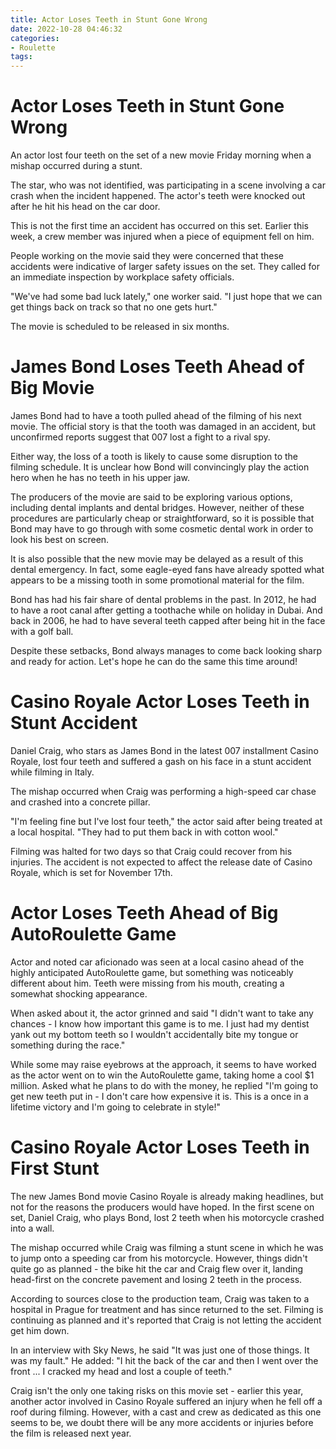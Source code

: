 ```yaml
---
title: Actor Loses Teeth in Stunt Gone Wrong
date: 2022-10-28 04:46:32
categories:
- Roulette
tags:
---
```



#  Actor Loses Teeth in Stunt Gone Wrong

An actor lost four teeth on the set of a new movie Friday morning when a mishap occurred during a stunt.

The star, who was not identified, was participating in a scene involving a car crash when the incident happened. The actor's teeth were knocked out after he hit his head on the car door.

This is not the first time an accident has occurred on this set. Earlier this week, a crew member was injured when a piece of equipment fell on him.

People working on the movie said they were concerned that these accidents were indicative of larger safety issues on the set. They called for an immediate inspection by workplace safety officials.

"We've had some bad luck lately," one worker said. "I just hope that we can get things back on track so that no one gets hurt."

The movie is scheduled to be released in six months.

#  James Bond Loses Teeth Ahead of Big Movie

James Bond had to have a tooth pulled ahead of the filming of his next movie. The official story is that the tooth was damaged in an accident, but unconfirmed reports suggest that 007 lost a fight to a rival spy.

Either way, the loss of a tooth is likely to cause some disruption to the filming schedule. It is unclear how Bond will convincingly play the action hero when he has no teeth in his upper jaw.

The producers of the movie are said to be exploring various options, including dental implants and dental bridges. However, neither of these procedures are particularly cheap or straightforward, so it is possible that Bond may have to go through with some cosmetic dental work in order to look his best on screen.

It is also possible that the new movie may be delayed as a result of this dental emergency. In fact, some eagle-eyed fans have already spotted what appears to be a missing tooth in some promotional material for the film.

Bond has had his fair share of dental problems in the past. In 2012, he had to have a root canal after getting a toothache while on holiday in Dubai. And back in 2006, he had to have several teeth capped after being hit in the face with a golf ball.

Despite these setbacks, Bond always manages to come back looking sharp and ready for action. Let's hope he can do the same this time around!

#  Casino Royale Actor Loses Teeth in Stunt Accident

Daniel Craig, who stars as James Bond in the latest 007 installment Casino Royale, lost four teeth and suffered a gash on his face in a stunt accident while filming in Italy.

The mishap occurred when Craig was performing a high-speed car chase and crashed into a concrete pillar.

"I'm feeling fine but I've lost four teeth," the actor said after being treated at a local hospital. "They had to put them back in with cotton wool."

Filming was halted for two days so that Craig could recover from his injuries. The accident is not expected to affect the release date of Casino Royale, which is set for November 17th.

#  Actor Loses Teeth Ahead of Big AutoRoulette Game

Actor and noted car aficionado <actor> was seen at a local casino ahead of the highly anticipated AutoRoulette game, but something was noticeably different about him. Teeth were missing from his mouth, creating a somewhat shocking appearance.

When asked about it, the actor grinned and said "I didn't want to take any chances - I know how important this game is to me. I just had my dentist yank out my bottom teeth so I wouldn't accidentally bite my tongue or something during the race."

While some may raise eyebrows at the approach, it seems to have worked as the actor went on to win the AutoRoulette game, taking home a cool $1 million. Asked what he plans to do with the money, he replied "I'm going to get new teeth put in - I don't care how expensive it is. This is a once in a lifetime victory and I'm going to celebrate in style!"

#  Casino Royale Actor Loses Teeth in First Stunt

The new James Bond movie Casino Royale is already making headlines, but not for the reasons the producers would have hoped. In the first scene on set, Daniel Craig, who plays Bond, lost 2 teeth when his motorcycle crashed into a wall.

The mishap occurred while Craig was filming a stunt scene in which he was to jump onto a speeding car from his motorcycle. However, things didn't quite go as planned - the bike hit the car and Craig flew over it, landing head-first on the concrete pavement and losing 2 teeth in the process.

According to sources close to the production team, Craig was taken to a hospital in Prague for treatment and has since returned to the set. Filming is continuing as planned and it's reported that Craig is not letting the accident get him down.

In an interview with Sky News, he said "It was just one of those things. It was my fault." He added: "I hit the back of the car and then I went over the front ... I cracked my head and lost a couple of teeth."

Craig isn't the only one taking risks on this movie set - earlier this year, another actor involved in Casino Royale suffered an injury when he fell off a roof during filming. However, with a cast and crew as dedicated as this one seems to be, we doubt there will be any more accidents or injuries before the film is released next year.